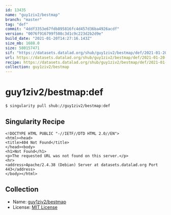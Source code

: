 ```yaml
---
id: 13435
name: "guy1ziv2/bestmap"
branch: "master"
tag: "def"
commit: "4ddf3353e67fdb895816fc4d457d36ba4926acdf"
version: "0076f916799f508c3d1c9c223d2b2d9e"
build_date: "2021-01-20T14:27:16.143Z"
size_mb: 1688.0
size: 580157471
sif: "https://datasets.datalad.org/shub/guy1ziv2/bestmap/def/2021-01-20-4ddf3353-0076f916/0076f916799f508c3d1c9c223d2b2d9e.sif"
url: https://datasets.datalad.org/shub/guy1ziv2/bestmap/def/2021-01-20-4ddf3353-0076f916/
recipe: https://datasets.datalad.org/shub/guy1ziv2/bestmap/def/2021-01-20-4ddf3353-0076f916/Singularity
collection: guy1ziv2/bestmap
---
```


# guy1ziv2/bestmap:def

```bash
$ singularity pull shub://guy1ziv2/bestmap:def
```

## Singularity Recipe

```singularity
<!DOCTYPE HTML PUBLIC "-//IETF//DTD HTML 2.0//EN">
<html><head>
<title>404 Not Found</title>
</head><body>
<h1>Not Found</h1>
<p>The requested URL was not found on this server.</p>
<hr>
<address>Apache/2.4.38 (Debian) Server at datasets.datalad.org Port 443</address>
</body></html>
```

## Collection

 - Name: [guy1ziv2/bestmap](https://github.com/guy1ziv2/bestmap)
 - License: [MIT License](https://api.github.com/licenses/mit)

